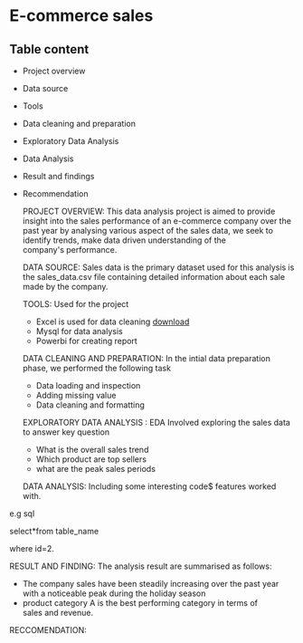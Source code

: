 # E-commerce sales
## Table content
* Project overview
* Data source
* Tools
* Data cleaning and preparation
* Exploratory Data Analysis
* Data Analysis
* Result and findings
* Recommendation
  
  PROJECT OVERVIEW:
This data analysis project is aimed to provide
insight into the sales performance of an e-commerce company over the past year by analysing various aspect of the sales data, we seek to identify trends, make data driven understanding of the company's performance.

  DATA SOURCE: Sales data is the primary dataset used for this analysis is the sales_data.csv file containing detailed information about  each sale made by the company.

  TOOLS: Used for the project
  
  * Excel is used for data cleaning [download](http://microsoft.com)
  * Mysql for data analysis
  * Powerbi for creating report

  DATA CLEANING AND PREPARATION: In the intial data preparation phase, we performed the following task

    * Data loading and inspection
    * Adding missing value
    * Data cleaning and formatting

  EXPLORATORY DATA ANALYSIS : EDA Involved exploring the sales data to answer key question

  * What is the overall sales trend
  * Which product are top sellers
  * what are the peak sales periods

  DATA ANALYSIS: Including some interesting code$ features worked with.

e.g sql

 select*from table_name

 where id=2.

 RESULT AND FINDING:  The analysis result are summarised as follows:

 * The company sales have been steadily increasing over the past year with a noticeable peak during the holiday season
 * product category A is the best performing category in terms of sales and revenue.
   
 RECCOMENDATION:

